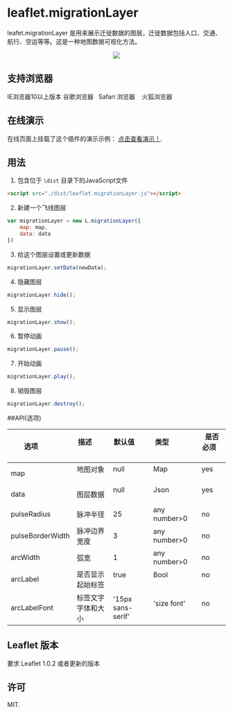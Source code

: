 # leaflet.migrationLayer

leafet.migrationLayer 是用来展示迁徙数据的图层，迁徙数据包括人口、交通、航行、空运等等。这是一种地图数据可视化方法。
<div style="text-align:center" align="center">
  <img src="https://react-map.github.io/leaflet.migrationLayer/demo.gif" />
</div>     

## 支持浏览器

IE浏览器10以上版本
谷歌浏览器  
Safari 浏览器   
火狐浏览器        

## 在线演示

在线页面上挂载了这个插件的演示示例： [点击查看演示！](https://react-map.github.io/leaflet.migrationLayer/).

## 用法    

1. 包含位于 ```\dist``` 目录下的JavaScript文件
```html
<script src="./dist/leaflet.migrationLayer.js"></script>
```    
2. 新建一个飞线图层
```js
var migrationLayer = new L.migrationLayer({
    map: map,
    data: data
})
```     
3. 给这个图层设置或更新数据
```js
migrationLayer.setData(newData);
```   
4. 隐藏图层 
```js
migrationLayer.hide();
```   
5. 显示图层 
```js
migrationLayer.show();
```   
6. 暂停动画
```js
migrationLayer.pause();
```   
7. 开始动画
```js
migrationLayer.play();
```   
8. 销毁图层 
```js
migrationLayer.destroy();
```   

##API(选项)  

| 选项            | 描述                    | 默认值           | 类型                    | 是否必须       |
| --------------- | ---------------------- | -----------------| ------------------------ | -------------- | 
| map             | 地图对象                | null             | Map                      | yes             |
| data            | 图层数据                | null             | Json                     | yes            | 
| pulseRadius     | 脉冲半径                | 25               | any number>0             | no             |
| pulseBorderWidth| 脉冲边界宽度            | 3                | any number>0             | no             |
| arcWidth        | 弧宽                    | 1                | any number>0             | no             |
| arcLabel        | 是否显示起始标签         | true             | Bool                     | no             |
| arcLabelFont    | 标签文字字体和大小       | '15px sans-serif'| 'size font'              | no             |   

## Leaflet 版本     
要求 Leaflet 1.0.2 或者更新的版本   

## 许可 
MIT.    
